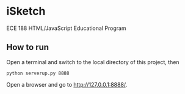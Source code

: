# iSketch
ECE 188 HTML/JavaScript Educational Program

## How to run
Open a terminal and switch to the local directory of this project, then
```
python serverup.py 8888
```
Open a browser and go to http://127.0.0.1:8888/.